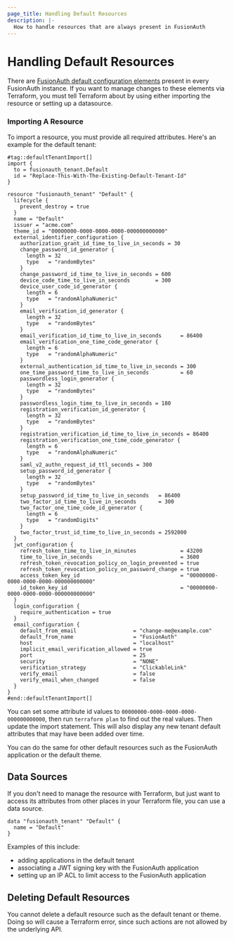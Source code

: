```yaml
---
page_title: Handling Default Resources
description: |-
  How to handle resources that are always present in FusionAuth
---
```


# Handling Default Resources

There are [FusionAuth default configuration elements](https://fusionauth.io/docs/get-started/core-concepts/limitations#default-configuration) present in every FusionAuth instance. If you want to manage changes to these elements via Terraform, you must tell Terraform about by using either importing the resource or setting up a datasource.

### Importing A Resource

To import a resource, you must provide all required attributes. Here's an example for the default tenant:

```hcl
#tag::defaultTenantImport[]
import {
  to = fusionauth_tenant.Default
  id = "Replace-This-With-The-Existing-Default-Tenant-Id"
}

resource "fusionauth_tenant" "Default" {
  lifecycle {
    prevent_destroy = true
  }
  name = "Default"
  issuer = "acme.com"
  theme_id = "00000000-0000-0000-0000-000000000000"
  external_identifier_configuration {
    authorization_grant_id_time_to_live_in_seconds = 30
    change_password_id_generator {
      length = 32
      type   = "randomBytes"
    }
    change_password_id_time_to_live_in_seconds = 600
    device_code_time_to_live_in_seconds        = 300
    device_user_code_id_generator {
      length = 6
      type   = "randomAlphaNumeric"
    }
    email_verification_id_generator {
      length = 32
      type   = "randomBytes"
    }
    email_verification_id_time_to_live_in_seconds      = 86400
    email_verification_one_time_code_generator {
      length = 6
      type   = "randomAlphaNumeric"
    }
    external_authentication_id_time_to_live_in_seconds = 300
    one_time_password_time_to_live_in_seconds          = 60
    passwordless_login_generator {
      length = 32
      type   = "randomBytes"
    }
    passwordless_login_time_to_live_in_seconds = 180
    registration_verification_id_generator {
      length = 32
      type   = "randomBytes"
    }
    registration_verification_id_time_to_live_in_seconds = 86400
    registration_verification_one_time_code_generator {
      length = 6
      type   = "randomAlphaNumeric"
    }
    saml_v2_authn_request_id_ttl_seconds = 300
    setup_password_id_generator {
      length = 32
      type   = "randomBytes"
    }
    setup_password_id_time_to_live_in_seconds   = 86400
    two_factor_id_time_to_live_in_seconds       = 300
    two_factor_one_time_code_id_generator {
      length = 6
      type   = "randomDigits"
    }
    two_factor_trust_id_time_to_live_in_seconds = 2592000
  }
  jwt_configuration {
    refresh_token_time_to_live_in_minutes              = 43200
    time_to_live_in_seconds                            = 3600
    refresh_token_revocation_policy_on_login_prevented = true
    refresh_token_revocation_policy_on_password_change = true
    access_token_key_id                                = "00000000-0000-0000-0000-000000000000"
    id_token_key_id                                    = "00000000-0000-0000-0000-000000000000"
  }
  login_configuration {
    require_authentication = true
  }
  email_configuration {
    default_from_email                  = "change-me@example.com"
    default_from_name                   = "FusionAuth"
    host                                = "localhost"
    implicit_email_verification_allowed = true
    port                                = 25
    security                            = "NONE"
    verification_strategy               = "ClickableLink"
    verify_email                        = false
    verify_email_when_changed           = false
  }
}
#end::defaultTenantImport[]
```

You can set some attribute id values to `00000000-0000-0000-0000-000000000000`, then run `terraform plan` to find out the real values. Then update the import statement. This will also display any new tenant default attributes that may have been added over time.

You can do the same for other default resources such as the FusionAuth application or the default theme.

## Data Sources

If you don't need to manage the resource with Terraform, but just want to access its attributes from other places in your Terraform file, you can use a data source.

```hcl
data "fusionauth_tenant" "Default" {
  name = "Default"
}
```

Examples of this include:

* adding applications in the default tenant
* associating a JWT signing key with the FusionAuth application
* setting up an IP ACL to limit access to the FusionAuth application

## Deleting Default Resources

You cannot delete a default resource such as the default tenant or theme. Doing so will cause a Terraform error, since such actions are not allowed by the underlying API.
